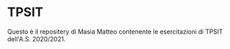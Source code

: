 # TPSIT

Questo è il repositery di Masia Matteo contenente le esercitazioni di TPSIT dell'A.S. 2020/2021.
